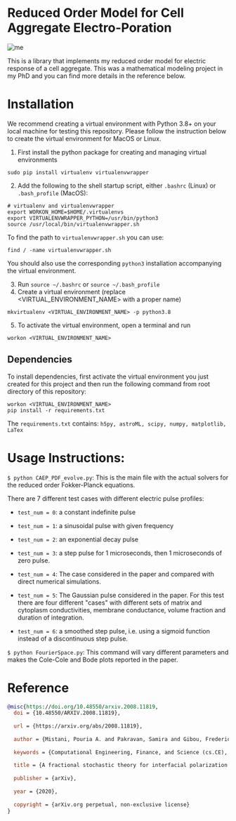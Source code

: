 
# Reduced Order Model for Cell Aggregate Electro-Poration

![me](https://github.com/pourion/CAEP/tree/master/results/sample.png)


This is a library that implements my reduced order model for electric response of a cell aggregate. This was a mathematical modeling project in my PhD and you can find more details in the reference below.

# Installation 

We recommend creating a virtual environment with Python 3.8+ on your local machine for testing this repository. Please follow the instruction below to create the virtual environment for MacOS or Linux. 

1. First install the python package for creating and managing virtual environments 
```
sudo pip install virtualenv virtualenvwrapper
``` 
2. Add the following to the shell startup script, either `.bashrc` (Linux) or `.bash_profile` (MacOS):
```
# virtualenv and virtualenvwrapper
export WORKON_HOME=$HOME/.virtualenvs
export VIRTUALENVWRAPPER_PYTHON=/usr/bin/python3
source /usr/local/bin/virtualenvwrapper.sh
```
To find the path to `virtualenvwrapper.sh` you can use: 
```
find / -name virtualenvwrapper.sh
```
 You should also use the corresponding `python3` installation accompanying the virtual environment.

3. Run `source ~/.bashrc` or `source ~/.bash_profile` 
4. Create a virtual environment (replace <VIRTUAL_ENVIRONMENT_NAME> with a proper name)
```
mkvirtualenv <VIRTUAL_ENVIRONMENT_NAME> -p python3.8
``` 
5. To activate the virtual environment, open a terminal and run
```
workon <VIRTUAL_ENVIRONMENT_NAME>
``` 


## Dependencies
To install dependencies, first activate the virtual environment you just created for this project and then run the following command from root directory of this repository:
```
workon <VIRTUAL_ENVIRONMENT_NAME>
pip install -r requirements.txt
```

The `requirements.txt` contains:
`h5py, astroML, scipy, numpy, matplotlib, LaTex`


# Usage Instructions: 

`$ python CAEP_PDF_evolve.py`: This is the main file with the actual solvers for the reduced order Fokker-Planck equations. 

There are 7 different test cases with different electric pulse profiles:

* `test_num = 0`: a constant indefinite pulse

* `test_num = 1`: a sinusoidal pulse with given frequency

* `test_num = 2`: an exponential decay pulse

* `test_num = 3`: a step pulse for 1 microseconds, then 1 microseconds of zero pulse.

* `test_num = 4`: The case considered in the paper and compared with direct numerical simulations.

* `test_num = 5`: The Gaussian pulse considered in the paper. For this test there are four different "cases" with different sets of matrix and cytoplasm conductivities, membrane conductance, volume fraction and duration of integration.

* `test_num = 6`: a smoothed step pulse, i.e. using a sigmoid function instead of a discontinuous step pulse.



`$ python FourierSpace.py`: This command will vary different parameters and makes the Cole-Cole and Bode plots reported in the paper.



# Reference

```bibtex
@misc{https://doi.org/10.48550/arxiv.2008.11819,
  doi = {10.48550/ARXIV.2008.11819},
  
  url = {https://arxiv.org/abs/2008.11819},
  
  author = {Mistani, Pouria A. and Pakravan, Samira and Gibou, Frederic G.},
  
  keywords = {Computational Engineering, Finance, and Science (cs.CE), Biological Physics (physics.bio-ph), Chemical Physics (physics.chem-ph), Computational Physics (physics.comp-ph), FOS: Computer and information sciences, FOS: Computer and information sciences, FOS: Physical sciences, FOS: Physical sciences},
  
  title = {A fractional stochastic theory for interfacial polarization of cell aggregates},
  
  publisher = {arXiv},
  
  year = {2020},
  
  copyright = {arXiv.org perpetual, non-exclusive license}
}

```